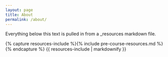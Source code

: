 ```yaml
---
layout: page
title: About
permalink: /about/
---
```

Everything below this text is pulled in from a _resources markdown file.

{% capture resources-include %}{% include pre-course-resources.md %}{% endcapture %}
{{ resources-include | markdownify }}
